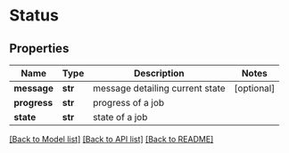 # Status

## Properties
Name | Type | Description | Notes
------------ | ------------- | ------------- | -------------
**message** | **str** | message detailing current state | [optional] 
**progress** | **str** | progress of a job | 
**state** | **str** | state of a job | 

[[Back to Model list]](../README.md#documentation-for-models) [[Back to API list]](../README.md#documentation-for-api-endpoints) [[Back to README]](../README.md)



